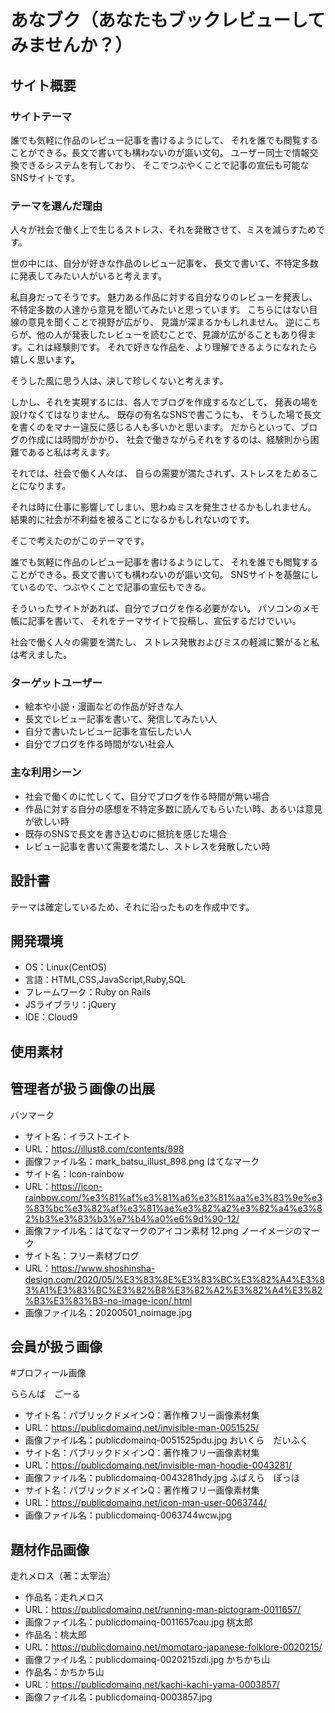 
# あなブク（あなたもブックレビューしてみませんか？）

## サイト概要

### サイトテーマ

誰でも気軽に作品のレビュー記事を書けるようにして、
それを誰でも閲覧することができる。長文で書いても構わないのが謳い文句。
ユーザー同士で情報交換できるシステムを有しており、
そこでつぶやくことで記事の宣伝も可能なSNSサイトです。

### テーマを選んだ理由

人々が社会で働く上で生じるストレス、それを発散させて、ミスを減らすためです。

世の中には、自分が好きな作品のレビュー記事を、
長文で書いて、不特定多数に発表してみたい人がいると考えます。

私自身だってそうです。
魅力ある作品に対する自分なりのレビューを発表し、
不特定多数の人達から意見を聞いてみたいと思っています。
こちらにはない目線の意見を聞くことで視野が広がり、
見識が深まるかもしれません。
逆にこちらが、他の人が発表したレビューを読むことで、見識が広がることもあり得ます。これは経験則です。
それで好きな作品を、より理解できるようになれたら嬉しく思います。

そうした風に思う人は、決して珍しくないと考えます。

しかし、それを実現するには、各人でブログを作成するなどして、
発表の場を設けなくてはなりません。
既存の有名なSNSで書こうにも、
そうした場で長文を書くのをマナー違反に感じる人も多いかと思います。
だからといって、ブログの作成には時間がかかり、
社会で働きながらそれをするのは、経験則から困難であると私は考えます。

それでは、社会で働く人々は、
自らの需要が満たされず、ストレスをためることになります。

それは時に仕事に影響してしまい、思わぬミスを発生させるかもしれません。
結果的に社会が不利益を被ることになるかもしれないのです。

そこで考えたのがこのテーマです。

誰でも気軽に作品のレビュー記事を書けるようにして、
それを誰でも閲覧することができる。長文で書いても構わないのが謳い文句。
SNSサイトを基盤にしているので、つぶやくことで記事の宣伝もできる。

そういったサイトがあれば、自分でブログを作る必要がない。
パソコンのメモ帳に記事を書いて、
それをテーマサイトで投稿し、宣伝するだけでいい。

社会で働く人々の需要を満たし、
ストレス発散およびミスの軽減に繋がると私は考えました。


### ターゲットユーザー

- 絵本や小説・漫画などの作品が好きな人
- 長文でレビュー記事を書いて、発信してみたい人
- 自分で書いたレビュー記事を宣伝したい人
- 自分でブログを作る時間がない社会人

### 主な利用シーン

- 社会で働くのに忙しくて、自分でブログを作る時間が無い場合
- 作品に対する自分の感想を不特定多数に読んでもらいたい時、あるいは意見が欲しい時
- 既存のSNSで長文を書き込むのに抵抗を感じた場合
- レビュー記事を書いて需要を満たし、ストレスを発散したい時

## 設計書
テーマは確定しているため、それに沿ったものを作成中です。

## 開発環境
- OS：Linux(CentOS)
- 言語：HTML,CSS,JavaScript,Ruby,SQL
- フレームワーク：Ruby on Rails
- JSライブラリ：jQuery
- IDE：Cloud9

## 使用素材
## 管理者が扱う画像の出展
バツマーク
- サイト名：イラストエイト
- URL：https://illust8.com/contents/898
- 画像ファイル名：mark_batsu_illust_898.png
はてなマーク
- サイト名：Icon-rainbow
- URL：https://icon-rainbow.com/%e3%81%af%e3%81%a6%e3%81%aa%e3%83%9e%e3%83%bc%e3%82%af%e3%81%ae%e3%82%a2%e3%82%a4%e3%82%b3%e3%83%b3%e7%b4%a0%e6%9d%90-12/
- 画像ファイル名：はてなマークのアイコン素材 12.png
ノーイメージのマーク
- サイト名：フリー素材ブログ
- URL：https://www.shoshinsha-design.com/2020/05/%E3%83%8E%E3%83%BC%E3%82%A4%E3%83%A1%E3%83%BC%E3%82%B8%E3%82%A2%E3%82%A4%E3%82%B3%E3%83%B3-no-image-icon/.html
- 画像ファイル名：20200501_noimage.jpg

## 会員が扱う画像

#プロフィール画像

ららんぱ　ごーる
- サイト名：パブリックドメインQ：著作権フリー画像素材集
- URL：https://publicdomainq.net/invisible-man-0051525/
- 画像ファイル名：publicdomainq-0051525pdu.jpg
おいくら　だいふく
- サイト名：パブリックドメインQ：著作権フリー画像素材集
- URL：https://publicdomainq.net/invisible-man-hoodie-0043281/
- 画像ファイル名：publicdomainq-0043281hdy.jpg
ふばえら　ぼっほ
- サイト名：パブリックドメインQ：著作権フリー画像素材集
- URL：https://publicdomainq.net/icon-man-user-0063744/
- 画像ファイル名：publicdomainq-0063744wcw.jpg

## 題材作品画像
走れメロス（著：太宰治）
- 作品名：走れメロス
- URL：https://publicdomainq.net/running-man-pictogram-0011657/
- 画像ファイル名：publicdomainq-0011657cau.jpg
桃太郎
- 作品名：桃太郎
- URL：https://publicdomainq.net/momotaro-japanese-folklore-0020215/
- 画像ファイル名：publicdomainq-0020215zdi.jpg
かちかち山
- 作品名：かちかち山
- URL：https://publicdomainq.net/kachi-kachi-yama-0003857/
- 画像ファイル名：publicdomainq-0003857.jpg
